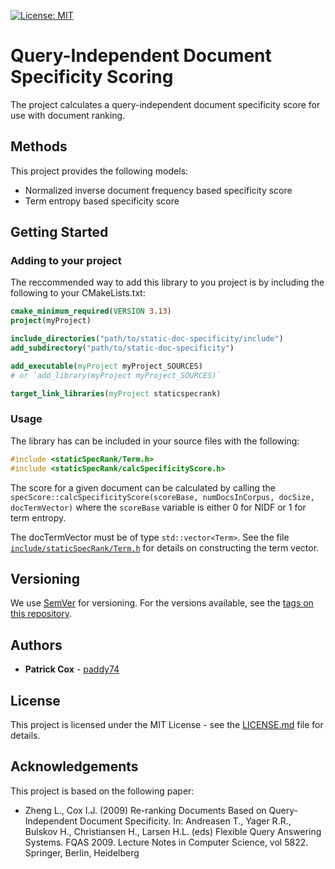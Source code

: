 [![License: MIT](https://img.shields.io/badge/License-MIT-yellow.svg)](https://opensource.org/licenses/MIT)

# Query-Independent Document Specificity Scoring

The project calculates a query-independent document specificity score for use with document ranking.

## Methods

This project provides the following models:

- Normalized inverse document frequency based specificity score
- Term entropy based specificity score

## Getting Started

### Adding to your project

The reccommended way to add this library to you project is by including the following to your CMakeLists.txt:

```cmake
cmake_minimum_required(VERSION 3.13)
project(myProject)

include_directories("path/to/static-doc-specificity/include")
add_subdirectory("path/to/static-doc-specificity")

add_executable(myProject myProject_SOURCES)
# or `add_library(myProject myProject_SOURCES)`

target_link_libraries(myProject staticspecrank)
```

### Usage

The library has can be included in your source files with the following:

```c++
#include <staticSpecRank/Term.h>
#include <staticSpecRank/calcSpecificityScore.h>
```

The score for a given document can be calculated by calling the `specScore::calcSpecificityScore(scoreBase, numDocsInCorpus, docSize, docTermVector)` where the `scoreBase` variable is either 0 for NIDF or 1 for term entropy.

The docTermVector must be of type `std::vector<Term>`. See the file [`include/staticSpecRank/Term.h`](include/staticSpecRank/Term.h) for details on constructing the term vector.

## Versioning

We use [SemVer](http://semver.org/) for versioning. For the versions available, see the [tags on this repository](tags).

## Authors

* **Patrick Cox** - [paddy74](https://github.com/paddy74)

## License

This project is licensed under the MIT License - see the [LICENSE.md](LICENSE.md) file for details.

## Acknowledgements

This project is based on the following paper:

* Zheng L., Cox I.J. (2009) Re-ranking Documents Based on Query-Independent Document Specificity. In: Andreasen T., Yager R.R., Bulskov H., Christiansen H., Larsen H.L. (eds) Flexible Query Answering Systems. FQAS 2009. Lecture Notes in Computer Science, vol 5822. Springer, Berlin, Heidelberg
